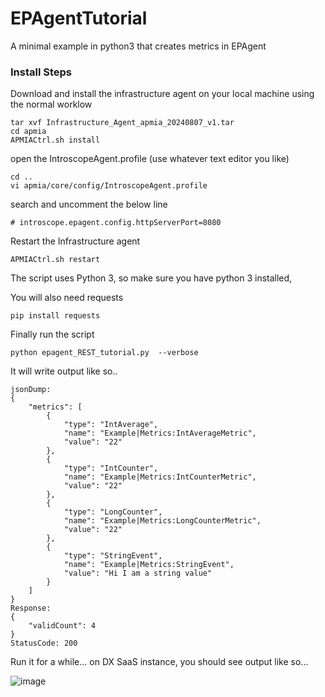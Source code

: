 # EPAgentTutorial

A minimal example in python3 that creates metrics in EPAgent

### Install Steps

Download and install the infrastructure agent on your local machine using the normal worklow

```
tar xvf Infrastructure_Agent_apmia_20240807_v1.tar
cd apmia
APMIACtrl.sh install
```

open the IntroscopeAgent.profile (use whatever text editor you like)

```
cd ..
vi apmia/core/config/IntroscopeAgent.profile
```

search and uncomment the below line

```
# introscope.epagent.config.httpServerPort=8080
```

Restart the Infrastructure agent

```
APMIACtrl.sh restart
```

The script uses Python 3, so make sure you have python 3 installed,

You will also need requests

```
pip install requests
```

Finally run the script

```
python epagent_REST_tutorial.py  --verbose
```

It will write output like so..

```
jsonDump:
{
    "metrics": [
        {
            "type": "IntAverage",
            "name": "Example|Metrics:IntAverageMetric",
            "value": "22"
        },
        {
            "type": "IntCounter",
            "name": "Example|Metrics:IntCounterMetric",
            "value": "22"
        },
        {
            "type": "LongCounter",
            "name": "Example|Metrics:LongCounterMetric",
            "value": "22"
        },
        {
            "type": "StringEvent",
            "name": "Example|Metrics:StringEvent",
            "value": "Hi I am a string value"
        }
    ]
}
Response:
{
    "validCount": 4
}
StatusCode: 200
```

Run it for a while... on DX SaaS instance, you should see output like so...

![image](https://github.com/user-attachments/assets/d3a1f111-ab81-4ecb-99bf-faf40ef27422)



